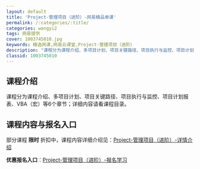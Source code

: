 ```yaml
---
layout: default
title: 'Project-管理项目（进阶）-网易精品单课'
permalink: /:categories/:title/
categories: wangyi2
tags: 网易提供
cover: 1003745010.jpg
keywords: 精选网课,网易云课堂,Project-管理项目（进阶）
description: "课程分为课程介绍、多项目计划、项目关键路径、项目执行与监控、项目计划报表、VBA（宏）等6个章节；详细内容请看课程目录。Project-管理项目（进阶）"
classid: 1003745010
---
```


## 课程介绍

课程分为课程介绍、多项目计划、项目关键路径、项目执行与监控、项目计划报表、VBA（宏）等6个章节；详细内容请看课程目录。

## 课程内容与报名入口

部分课程 **限时** 折扣中，课程内容详细介绍见：[Project-管理项目（进阶）-详情介绍](https://study.163.com/course/introduction/1003745010.htm?share=1&shareId=1025206652&utm_campaign=share&utm_medium=iphoneShare&utm_source=&utm_u=1025206652)

**优惠报名入口**：[Project-管理项目（进阶）-报名学习](https://study.163.com/course/introduction/1003745010.htm?share=1&shareId=1025206652&utm_campaign=share&utm_medium=iphoneShare&utm_source=&utm_u=1025206652)

